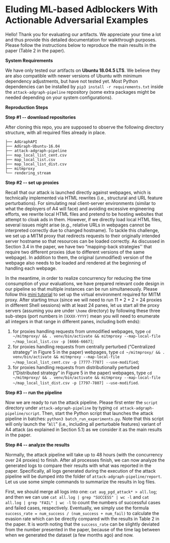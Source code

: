 # Eluding ML-based Adblockers With Actionable Adversarial Examples

Hello! Thank you for evaluating our artifacts. We appreciate your time a lot and thus provide this detailed documentation for walkthrough purposes. Please follow the instructions below to reproduce the main results in the paper (Table 2 in the paper). 

**System Requirements**

We have only tested our artifacts on **Ubuntu 18.04.5 LTS**. We believe they are also compatible with newer versions of Ubuntu with minimum dependency adjustments, but have not tested yet. Most Python dependencies can be installed by `pip3 install -r requirements.txt` inside the `attack-adgraph-pipeline` repository (some extra packages might be needed depending on your system configurations). 

**Reproduction Steps**

**Step #1 -- download repositories**

After cloning this repo, you are supposed to observe the following directory structure, with all required files already in place.
```
├── AdGraphAPI
├── AdGraph-Ubuntu-16.04
├── attack-adgraph-pipeline
├── map_local_list_cent.csv
├── map_local_list.csv
├── map_local_list_dist.csv
├── mitmproxy
└── rendering_stream
```

**Step #2 -- set up proxies**

Recall that our attack is launched directly against webpages, which is technically implemented via HTML rewrites (i.e., structural and URL feature perturbations). For simulating real client-server environments (similar to what the deployers of A4 will face) and avoiding excessive engineering efforts, we rewrite local HTML files and pretend to be hosting websites that attempt to cloak ads in them. However, if we directly load local HTML files, several issues might arise (e.g., relative URLs in webpages cannot be interpreted correctly due to changed hostname). To tackle this challenge, we set up a MITM proxy that redirects requests to their originally intended server hostname so that resources can be loaded correctly. As discussed in Section 3.4 in the paper, we have two “mapping-back strategies'' that require two different proxies (due to different versions of the same webpage). In addition to them, the original (unmodified) version of the webpage also needs to be loaded and rendered at the beginning of handling each webpage. 

In the meantime, in order to realize concurrency for reducing the time consumption of your evaluations, we have prepared relevant code design in our pipeline so that multiple instances can be run simultaneously. Please follow this [mini tutorial](https://github.com/shitongzhu/mitmproxy#development-setup) to set up the virtual environment required for MITM proxy. After starting tmux (since we will need to run 11 * 2 + 2 = 24 proxies in different Shell sessions) with at least 24 panes, let us start all the proxy servers (assuming you are under `\home` directory) by following these three sub-steps (port numbers in `[XXXX-YYYY]` mean you will need to enumerate all integers in that range in different panes, including both ends): 

1. for proxies handling requests from unmodified webpages, type `cd ~/mitmproxy/ && . venv/bin/activate && mitmproxy --map-local-file ~/map_local_list.csv -p [6666-6667]`;
2. for proxies handling requests from centrally perturbed (“Centralized strategy” in Figure 5 in the paper) webpages, type `cd ~/mitmproxy/ && . venv/bin/activate && mitmproxy --map-local-file ~/map_local_list_cent.csv -p [7777-7787] --use-modified`;
3. for proxies handling requests from distributionally perturbed (“Distributed strategy” in Figure 5 in the paper) webpages, type `cd ~/mitmproxy/ && . venv/bin/activate && mitmproxy --map-local-file ~/map_local_list_dist.csv -p [7797-7807] --use-modified`. 

**Step #3 -- run the pipeline**

Now we are ready to run the attack pipeline. Please first enter the `script` directory under `attack-adgraph-pipeline` by typing `cd attack-adgraph-pipeline/script`. Then, start the Python script that launches the attack pipeline in batches: `python3 batch_run_experiments.py`. Note that this script will only launch the “`All`” (i.e., including all perturbable features) variant of A4 attack (as explained in Section 5.1) as we consider it as the main results in the paper. 

**Step #4 -- analyze the results**

Normally, the attack pipeline will take up to 48 hours (with the concurrency over 24 proxies) to finish. After all processes finish, we can now analyze the generated logs to compare their results with what was reported in the paper. Specifically, all logs generated during the execution of the attack pipeline will be dumped into the folder of `attack-adgraph-pipeline/report`. Let us use some simple commands to summarize the results in log files. 

First, we should merge all logs into one: `cat aug_pgd_attack* > all.log`; and then we can use `cat all.log | grep "SUCCESS" | wc -l` and `cat all.log | grep "FAIL" | wc -l` to count the numbers of successful cases and failed cases, respectively. Eventually, we simply use the formula `success_rate = num_success / (num_success + num_fail)` to calculate the evasion rate which can be directly compared with the results in Table 2 in the paper. It is worth noting that the `success_rate` can be slightly deviated from the number presented in the paper, because of the time lag between when we generated the dataset (a few months ago) and now.
